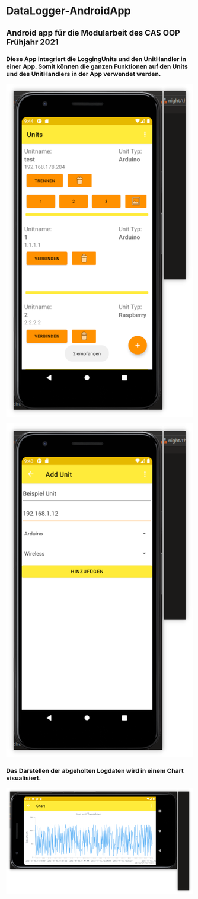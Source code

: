 # DataLogger-AndroidApp

## Android app für die Modularbeit des CAS OOP Frühjahr 2021

### Diese App integriert die LoggingUnits und den UnitHandler in einer App. Somit können die ganzen Funktionen auf den Units und des UnitHandlers in der App verwendet werden.

![UnitList Screenshot](resources/UnitsScreenshot.png)

![Unit hinzufügen Screenshot](resources/AddUnitScreenshot.png)

### Das Darstellen der abgeholten Logdaten wird in einem Chart visualisiert.

![Chart Screenshot](resources/ChartScreenshot.png)
